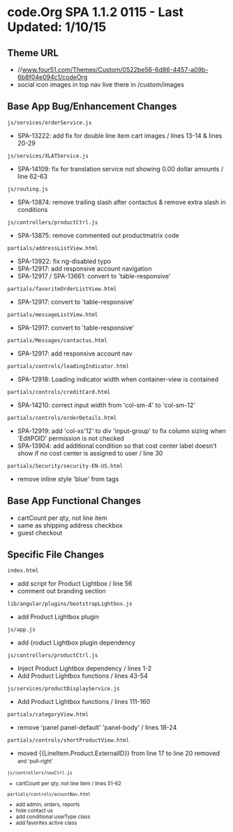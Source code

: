 code.Org SPA 1.1.2 0115 - Last Updated: 1/10/15
========

## Theme URL
* //www.four51.com/Themes/Custom/0522be56-6d86-4457-a09b-6b8f04e094c1/codeOrg
* social icon images in top nav live there in /custom/images

## Base App Bug/Enhancement Changes
`js/services/orderService.js`
* SPA-13222: add fix for double line item cart images / lines 13-14 & lines 20-29 

`js/services/XLATService.js`
* SPA-14109: fix for translation service not showing 0.00 dollar amounts / line 62-63

`js/routing.js`
* SPA-13874: remove trailing slash after contactus & remove extra slash in conditions 

`js/controllers/productCtrl.js`
* SPA-13875: remove commented out productmatrix code 

`partials/addressListView.html`
* SPA-13922: fix ng-disabled typo 
* SPA-12917: add responsive account navigation
* SPA-12917 / SPA-13661: convert to 'table-responsive'

`partials/favoriteOrderListView.html`
* SPA-12917: convert to 'table-responsive'

`partials/messageListView.html`
* SPA-12917: convert to 'table-responsive'

`partials/Messages/contactus.html`
* SPA-12917: add responsive account nav

`partials/controls/loadingIndicator.html`
* SPA-12918: Loading indicator width when container-view is contained

`partials/controls/creditCard.html`
* SPA-14210: correct input width from 'col-sm-4' to 'col-sm-12'

`partials/controls/orderDetails.html`
* SPA-12919: add 'col-xs'12' to div 'input-group' to fix column sizing when 'EditPOID' permission is not checked
* SPA-13904: add additional condition so that cost center label doesn't show if no cost center is assigned to user / line 30

`partials/Security/security-EN-US.html`
*  remove inline style 'blue' from <a> tags

## Base App Functional Changes
* cartCount per qty, not line item 
* same as shipping address checkbox
* guest checkout


## Specific File Changes
`index.html`
* add script for Product Lightbox / line 56
* comment out branding section

`lib/angular/plugins/bootstrapLightbox.js`
* add Product Lightbox plugin

`js/app.js`
* add {roduct Lightbox plugin dependency

`js/controllers/productCtrl.js`
* Inject Product Lightbox dependency / lines 1-2
* Add Product Lightbox functions / lines 43-54

`js/services/productDisplayService.js`
* Add Product Lightbox functions / lines 111-160

`partials/categoryView.html`
* remove 'panel panel-default' 'panel-body' / lines 18-24

`partials/controls/shortProductView.html`
* moved {{LineItem.Product.ExternalID}} from line 17 to line 20 removed <small> and 'pull-right'

`js/controllers/navCtrl.js`
* cartCount per qty, not line item / lines 51-62

`partials/controls/acountNav.html`
* add admin, orders, reports
* hide contact us
* add conditional userType class
* add favorites active class

